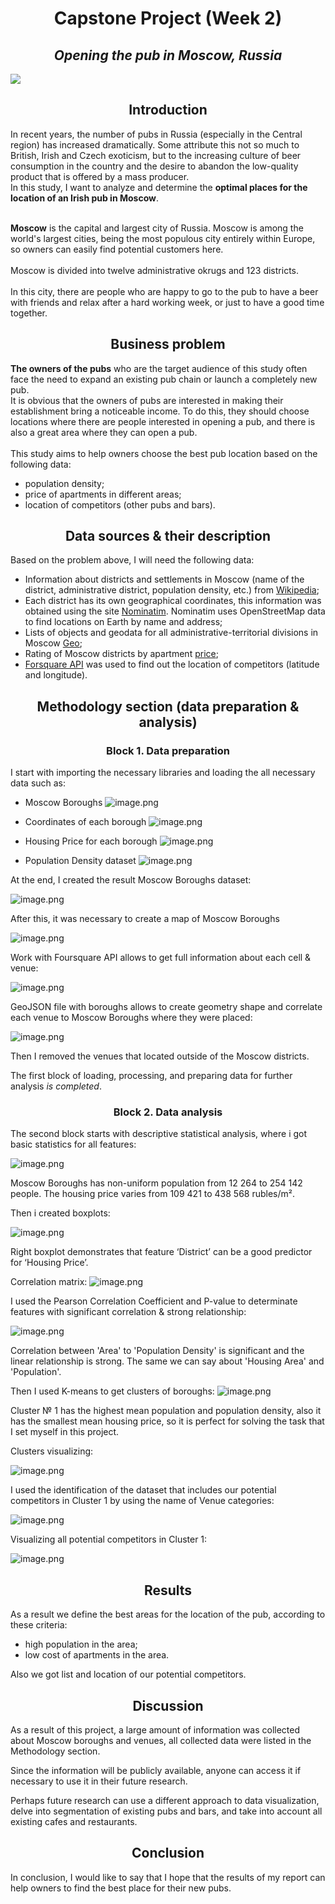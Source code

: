 # <center> Capstone Project (Week 2) </center>

## <center> *Opening the pub in Moscow, Russia* </center>

<img src="https://irishpapaspub.ru/wp-content/uploads/2017/05/about-us-2.jpg">

## <center> Introduction </center>

In recent years, the number of pubs in Russia (especially in the Central region) has increased dramatically. Some attribute this not so much to British, Irish and Czech exoticism, but to the increasing culture of beer consumption in the country and the desire to abandon the low-quality product that is offered by a mass producer.
<br>In this study, I want to analyze and determine the **optimal places for the location of an Irish pub in Moscow**.</br>

<br>**Moscow** is the capital and largest city of Russia. Moscow is among the world's largest cities, being the most populous city entirely within Europe, so owners can easily find potential customers here. </br>
<br>Moscow is divided into twelve administrative okrugs and 123 districts. </br>
<br> In this city, there are people who are happy to go to the pub to have a beer with friends and relax after a hard working week, or just to have a good time together.</br>

## <center> Business problem </center>

**The owners of the pubs**  who are the target audience of this study often face the need to expand an existing pub chain or launch a completely new pub.
<br>It is obvious that the owners of pubs are interested in making their establishment bring a noticeable income. To do this, they should choose locations where there are people interested in opening a pub, and there is also a great area where they can open a pub.</br>
<br> This study aims to help owners choose the best pub location based on the following data:</br> 
* population density; 
* price of apartments in different areas;
* location of competitors (other pubs and bars).

## <center> Data sources & their description </center>

Based on the problem above, I will need the following data:
* Information about districts and settlements in Moscow (name of the district, administrative district, population density, etc.) from <a href="https://ru.wikipedia.org/wiki/%D0%A1%D0%BF%D0%B8%D1%81%D0%BE%D0%BA_%D1%80%D0%B0%D0%B9%D0%BE%D0%BD%D0%BE%D0%B2_%D0%B8_%D0%BF%D0%BE%D1%81%D0%B5%D0%BB%D0%B5%D0%BD%D0%B8%D0%B9_%D0%9C%D0%BE%D1%81%D0%BA%D0%B2%D1%8B">Wikipedia</a>;
* Each district has its own geographical coordinates, this information was obtained using the site <a href="https://nominatim.openstreetmap.org/ui/search.html">Nominatim</a>. Nominatim uses OpenStreetMap data to find locations on Earth by name and address;
* Lists of objects and geodata for all administrative-territorial divisions in Moscow <a href="https://gis-lab.info/qa/moscow-atd.html">Geo</a>;
* Rating of Moscow districts by apartment <a href="https://www.mirkvartir.ru/journal/analytics/2018/02/25/reiting-raionov-moskvi-po-stoimosti-kvartir/">price</a>;
* <a href="https://ru.foursquare.com/">Forsquare API</a> was used to find out the location of competitors (latitude and longitude).

## <center> Methodology section (data preparation & analysis)  </center>

### <center> Block 1. Data preparation </center>

I start with importing the necessary libraries and loading the all necessary data such as:
* Moscow Boroughs
![image.png](attachment:image.png)

* Coordinates of each borough
![image.png](attachment:image.png)

* Housing Price for each borough
![image.png](attachment:image.png)

* Population Density dataset
![image.png](attachment:image.png)

At the end, I created the result Moscow Boroughs dataset:

![image.png](attachment:image.png)

After this, it was necessary to create a map of Moscow Boroughs

![image.png](attachment:image.png)

Work with Foursquare API allows to get full information about each cell & venue:

![image.png](attachment:image.png)

GeoJSON file with boroughs allows to create geometry shape and correlate each venue to Moscow Boroughs where they were placed:

![image.png](attachment:image.png)

Then I removed the venues that located outside of the Moscow districts.

The first block of loading, processing, and preparing data for further analysis *is completed*.

### <center> Block 2. Data analysis </center>

The second block starts with descriptive statistical analysis, where i got basic statistics for all features:

![image.png](attachment:image.png)

Moscow Boroughs has non-uniform population from 12 264 to 254 142 people. The housing price varies from 109 421 to 438 568 rubles/m².

Then i created boxplots:

![image.png](attachment:image.png)

Right boxplot demonstrates that feature ‘District’ can be a good predictor for ‘Housing Price’.

Correlation matrix:
![image.png](attachment:image.png)

I used the Pearson Correlation Coefficient and P-value to determinate features with significant correlation & strong relationship:

![image.png](attachment:image.png)

Correlation between 'Area' to 'Population Density' is significant and the linear relationship is strong. The same we can say about 'Housing Area' and 'Population'.

Then I used K-means to get clusters of boroughs: 
![image.png](attachment:image.png)

Cluster № 1 has the highest mean population and population density, also it has the smallest mean housing price, so it is perfect for solving the task that I set myself in this project.

Clusters visualizing:

![image.png](attachment:image.png)

I used the identification of the dataset that includes our potential competitors in Cluster 1 by using the name of Venue categories:

![image.png](attachment:image.png)

Visualizing all potential competitors in Cluster 1:

![image.png](attachment:image.png)

## <center> Results </center>

As a result we define the best areas for the location of the pub, according to these criteria:

* high population in the area;
* low cost of apartments in the area.

Also we got list and location of our potential competitors.

## <center> Discussion </center>

As a result of this project, a large amount of information was collected about Moscow boroughs and venues, all collected data were listed in the Methodology section. 

Since the information will be publicly available, anyone can access it if necessary to use it in their future research. 

Perhaps future research can use a different approach to data visualization, delve into segmentation of existing pubs and bars, and take into account all existing cafes and restaurants.

## <center> Conclusion </center>

In conclusion, I would like to say that I hope that the results of my report can help owners to find the best place for their new pubs.
